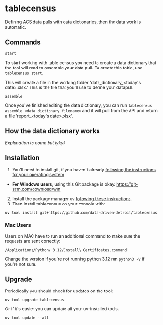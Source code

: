 # tablecensus

Defining ACS data pulls with data dictionaries, then the data work is automatic.


## Commands

`start`

To start working with table census you need to create a data dictionary that the tool will read to assemble your data pull. To create this table, use `tablecensus start`.

This will create a file in the working folder 'data_dictionary_<today's date>.xlsx.' This is the file that you'll use to define your datapull.

`assemble`

Once you've finished editing the data dictionary, you can run `tablecensus assemble <data dictionary filename>` and it will pull from the API and return a file 'report_<today's date>.xlsx'.

## How the data dictionary works

*Explanation to come but iykyk*

## Installation
1. You'll need to install git, if you haven't already [following the instructions for your operating system](https://git-scm.com/book/en/v2/Getting-Started-Installing-Git)
  - **For Windows users**, using this Git package is okay: https://git-scm.com/download/win 
2. Install the package manager `uv` [following these instructions](https://docs.astral.sh/uv/getting-started/installation/#__tabbed_1_1).
3. Then install tablecensus on your console with:
```bash
uv tool install git+https://github.com/data-driven-detroit/tablecensus.git
```

### Mac Users

Users on MAC have to run an additional command to make sure the requests are sent correctly:

```
/Applications/Python\ 3.12/Install\ Certificates.command
```

Change the version if you're not running python 3.12 run ```python3 -V``` if you're not sure.

## Upgrade

Periodically you should check for updates on the tool:

```
uv tool upgrade tablecensus
```

Or if it's easier you can update all your uv-installed tools.

```
uv tool update --all
```

